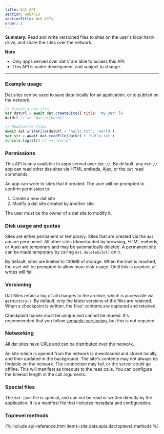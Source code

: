 ```yaml
---
title: Dat API
section: webAPIs
sectionTitle: Web APIs
order: 3
---
```


<div class="card">
  <p><strong>Summary.</strong> Read and write versioned files to sites on the user's local hard-drive, and share the sites over the network.</p>
</div>


**Note**

- Only apps served over dat:// are able to access this API.
- <i class="fa fa-flask"></i> This API is under development and subject to change.


---


### Example usage

Dat sites can be used to save data locally for an application, or to publish on the network.

```javascript
// Create a new site
var datUrl = await dat.createSite({ title: 'My Dat' })
datUrl // => 'dat://{hash}/'

// Read/write files
await dat.writeFile(datUrl + 'hello.txt', 'world')
var str = await dat.readFile(datUrl + 'hello.txt')
console.log(str) // => 'world'
```


### Permissions

This API is only available to apps served over `dat://`.
By default, any `dat://` app can read other dat-sites via HTML embeds, Ajax, or the `dat` read commands.

An app can write to sites that it created.
The user will be prompted to confirm permission to:

 1. Create a new dat site
 2. Modify a dat site created by another site

The user must be the owner of a dat site to modify it.


### Disk usage and quotas

Sites are either permanent or temporary.
Sites that are created via the `dat` api are permanent.
All other sites (downloaded by browsing, HTML embeds, or Ajax) are temporary and may be automatically deleted.
A permanent site can be made temporary by calling `dat.deleteSite()` on it.

By default, sites are limited to 100MB of storage.
When the limit is reached, the user will be prompted to allow more disk-usage.
Until this is granted, all writes will fail.


### Versioning

Dat Sites retain a log of all changes to the archive, which is accessible via `getHistory()`.
By default, only the latest versions of the files are retained.
When a checkpoint is written, the files' contents are captured and retained.

Checkpoint names must be unique and cannot be reused.
It's recommended that you follow [semantic versioning](http://semver.org/), but this is not required.


### Networking

All dat sites have URLs and can be distributed over the network.

An site which is opened from the network is downloaded and stored locally, and then updated in the background.
The site's contents may not always be findable on the network.
The connection may fail, or the server could go offline.
This will manifest as timeouts to the read calls.
You can configure the timeout length in the call arguments.


### Special files

The `dat.json` file is special, and can not be read or written directly by the application.
It is a manifest file that includes metadata and configuration.


### Toplevel methods

{% include api-reference.html items=site.data.apis.dat.toplevel_methods %}
